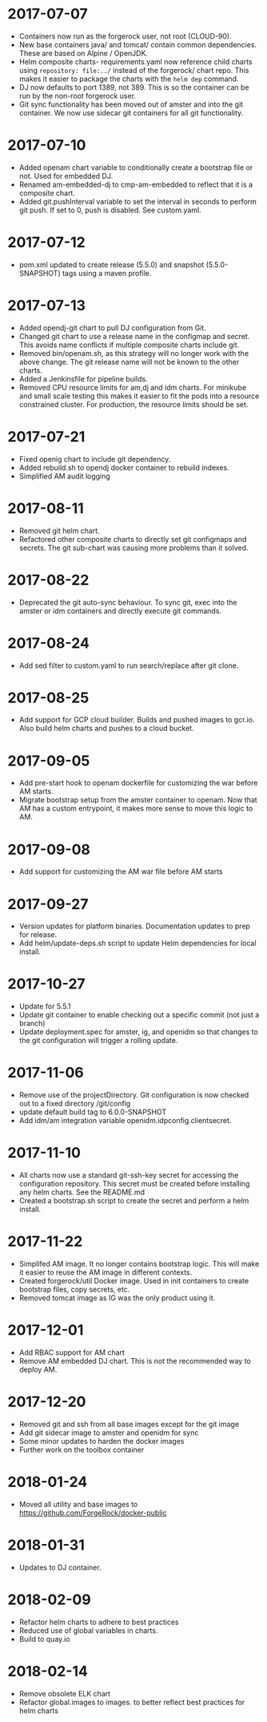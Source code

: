 # 2017-07-07

* Containers now run as the forgerock user, not root (CLOUD-90).
* New base containers java/ and tomcat/ contain common dependencies. These are based on Alpine / OpenJDK.
* Helm composite charts- requirements.yaml now reference child charts using `repository: file:../` instead of 
the forgerock/ chart repo. This makes it easier to package the charts with the `helm dep` command.
* DJ now defaults to port 1389, not 389. This is so the container can be run by the non-root forgerock user.
* Git sync functionality has been moved out of amster and into the git container. We now use sidecar git
containers for all git functionality.

# 2017-07-10

* Added openam chart variable to conditionally create a bootstrap file or not. Used for embedded DJ.
* Renamed am-embedded-dj to cmp-am-embedded to reflect that it is a composite chart.
* Added git.pushInterval variable to set the interval in seconds to perform git push. 
If set to 0, push is disabled. See custom.yaml.

# 2017-07-12

* pom.xml updated to create release (5.5.0) and snapshot (5.5.0-SNAPSHOT) tags using a maven profile.

# 2017-07-13

* Added opendj-git chart to pull DJ configuration from Git.
* Changed git chart to use a release name in the configmap and secret. This avoids name 
conflicts if multiple composite charts include git.
* Removed bin/openam.sh, as this strategy will no longer work with the above change. The git 
release name will not be known to the other charts.
* Added a Jenkinsfile for pipeline builds.
* Removed CPU resource limits for am,dj and idm charts. For minikube and small scale testing this makes
it easier to fit the pods into a resource constrained cluster. For production, the resource 
limits should be set.

# 2017-07-21

* Fixed openig chart to include git dependency.
* Added rebuild.sh to opendj docker container to rebuild indexes.
* Simplified AM audit logging

# 2017-08-11

* Removed git helm chart. 
* Refactored other composite charts to directly set git configmaps and secrets. The git 
sub-chart was causing more problems than it solved.

# 2017-08-22 

* Deprecated the git auto-sync behaviour. To sync git, exec into the amster or idm containers and directly
execute git commands. 

# 2017-08-24

* Add sed filter to custom.yaml to run search/replace after git clone.


# 2017-08-25

* Add support for GCP cloud builder. Builds and pushed images to gcr.io. Also build helm charts and pushes to 
a cloud bucket.

# 2017-09-05

* Add pre-start hook to openam dockerfile for customizing the war before AM starts.
* Migrate bootstrap setup from the amster container to openam. Now that AM has a custom entrypoint,
it makes more sense to move this logic to AM.

# 2017-09-08

* Add support for customizing the AM war file before AM starts

# 2017-09-27

* Version updates for platform binaries. Documentation updates to prep for release.
* Add helm/update-deps.sh script to update Helm dependencies for local install.

# 2017-10-27 

* Update for 5.5.1 
* Update git container to enable checking out a specific commit (not just a branch)
* Update deployment.spec for amster, ig, and openidm so that changes to the git configuration
will trigger a rolling update. 

# 2017-11-06 
* Remove use of the projectDirectory. Git configuration is now checked out to a fixed directory /git/config
* update default build tag to 6.0.0-SNAPSHOT
* Add idm/am integration variable openidm.idpconfig.clientsecret.

# 2017-11-10
* All charts now use a standard git-ssh-key secret for accessing the configuration repository. This 
secret must be created before installing any helm charts. See the README.md
* Created a bootstrap.sh script to create the secret and perform a helm install.

# 2017-11-22 
* Simplifed AM image. It no longer contains bootstrap logic. This will make it easier to reuse the AM image
in different contexts.
* Created forgerock/util Docker image. Used in init containers to create bootstrap files, copy secrets, etc.
* Removed tomcat image as IG was the only product using it.

# 2017-12-01 
* Add RBAC support for AM chart
* Remove AM embedded DJ chart. This is not the recommended way to deploy AM. 

# 2017-12-20
* Removed git and ssh from all base images except for the git image
* Add git sidecar image to amster and openidm for sync
* Some minor updates to harden the docker images
* Further work on the toolbox container


# 2018-01-24
* Moved all utility and base images to https://github.com/ForgeRock/docker-public 

# 2018-01-31
* Updates to DJ container.

# 2018-02-09
* Refactor helm charts to adhere to best practices
* Reduced use of global variables in charts.
* Build to quay.io

# 2018-02-14
* Remove obsolete ELK chart
* Refactor global.images to images. to better reflect best practices for helm charts
